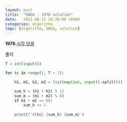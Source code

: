 ```yaml
---
layout: post
title:  "SWEA - 1976 solution"
date:   2021-08-11 18:30:00 +0900
categories: algorithm
tags: [algorithm, SWEA, solution]
---
```

**1976.**[시각 덧셈 ](https://swexpertacademy.com/main/code/problem/problemDetail.do?contestProbId=AV5PttaaAZIDFAUq&categoryId=AV5PttaaAZIDFAUq&categoryType=CODE&problemTitle=1976&orderBy=FIRST_REG_DATETIME&selectCodeLang=ALL&select-1=&pageSize=10&pageIndex=1)

풀이

```python
T = int(input())

for tc in range(1, T + 1):

    h1, m1, h2, m2 = list(map(int, input().split()))

    sum_h = (h1 + h2) % 12
    sum_m = (m1 + m2) % 60
    if m1 + m2 >= 60:
        sum_h += 1
    
    print(f'#{tc} {sum_h} {sum_m}')
```

